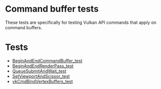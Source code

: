 # Command buffer tests

These tests are specifically for testing Vulkan API commands that apply on
command buffers.

# Tests
- [BeginAndEndCommandBuffer_test](BeginAndEndCommandBuffer_test/README.md)
- [BeginAndEndRenderPass_test](BeginAndEndRenderPass_test/README.md)
- [QueueSubmitAndWait_test](QueueSubmitAndWait_test/README.md)
- [SetViewportAndScissor_test](SetViewportAndScissor_test/README.md)
- [vkCmdBindVertexBuffers_test](vkCmdBindVertexBuffers_test/README.md)